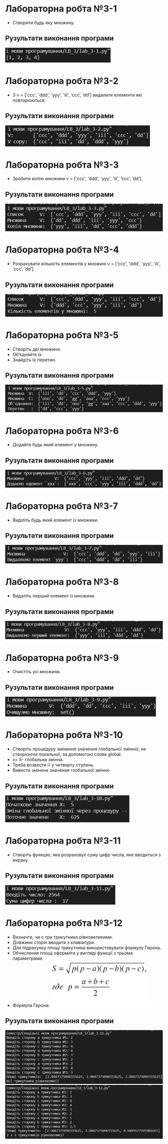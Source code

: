 # Лабораторна робта №3-1
- Створити будь яку множину.

## Рузультати виконання програми
![3-1 result](https://github.com/whiteman1989/Python_lab_work_3/blob/master/images/work_res_3-1.jpg?raw=true)

# Лабораторна робта №3-2
- З v = ['ccc', 'ddd', 'yyy', 'iii', ‘ccc’, ‘dd’] видалити елементи які повторюються.

## Рузультати виконання програми
![3-2 result](https://github.com/whiteman1989/Python_lab_work_3/blob/master/images/work_res_3-2.jpg?raw=true)

# Лабораторна робта №3-3
- Зробити копію множини v = ['ccc', 'ddd', 'yyy', 'iii', ‘ccc’, ‘dd’].

## Рузультати виконання програми
![3-3 result](https://github.com/whiteman1989/Python_lab_work_3/blob/master/images/work_res_3-3.jpg?raw=true)

# Лабораторна робта №3-4
- Розрахувати кількість елементів у множині v = ['ccc', 'ddd', 'yyy', 'iii', ‘ccc’, ‘dd’].

## Рузультати виконання програми
![3-4 result](https://github.com/whiteman1989/Python_lab_work_3/blob/master/images/work_res_3-4.jpg?raw=true)

# Лабораторна робта №3-5
- Створіть дві множини. 
- Об’єднайте їх.
- Знайдіть їх перетин. 

## Рузультати виконання програми
![3-5 result](https://github.com/whiteman1989/Python_lab_work_3/blob/master/images/work_res_3-5.jpg?raw=true)

# Лабораторна робта №3-6
- Додайте будь який елемент у множину.

## Рузультати виконання програми
![3-6 result](https://github.com/whiteman1989/Python_lab_work_3/blob/master/images/work_res_3-6.jpg?raw=true)

# Лабораторна робта №3-7
- Виділіть будь який елемент із множини.

## Рузультати виконання програми
![3-7 result](https://github.com/whiteman1989/Python_lab_work_3/blob/master/images/work_res_3-7.jpg?raw=true)

# Лабораторна робта №3-8
- Видаліть перший  елемент із множини.

## Рузультати виконання програми
![3-8 result](https://github.com/whiteman1989/Python_lab_work_3/blob/master/images/work_res_3-8.jpg?raw=true)

# Лабораторна робта №3-9
- Очистіть усі множини.

## Рузультати виконання програми
![3-9 result](https://github.com/whiteman1989/Python_lab_work_3/blob/master/images/work_res_3-9.jpg?raw=true)

# Лабораторна робта №3-10
- Створіть процедуру змінення значення глобальної змінної, не створюючи локальної, за допомогою слова global. 
- x= 5- глобальна змінна.
- Треба возвести її у четверту ступень.
- Вивести змінене значення глобальної змінно

## Рузультати виконання програми
![3-10 result](https://github.com/whiteman1989/Python_lab_work_3/blob/master/images/work_res_3-10.jpg?raw=true)

# Лабораторна робта №3-11
- Створіть функцію, яка розраховує суму цифр числа, яке  вводиться з екрану.

## Рузультати виконання програми
![3-11 result](https://github.com/whiteman1989/Python_lab_work_3/blob/master/images/work_res_3-11.jpg?raw=true)

# Лабораторна робта №3-12
- Визначте, чи є три трикутника рівновеликими.
- Довжини сторін вводити з клавіатури.
- Для підрахунку площі трикутника використовувати формулу Герона.
- Обчислення площі оформити у вигляді функції з трьома параметрами.
- Формула Герона: ![3-12 result](https://github.com/whiteman1989/Python_lab_work_3/blob/master/images/formula_3-12.gif?raw=true)

## Рузультати виконання програми
![3-12 result](https://github.com/whiteman1989/Python_lab_work_3/blob/master/images/work_res_3-12-1.jpg?raw=true)
![3-12 result](https://github.com/whiteman1989/Python_lab_work_3/blob/master/images/work_res_3-12-2.jpg?raw=true)